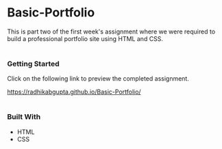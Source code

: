 # Basic-Portfolio

This is part two of the first week's assignment where we were required to build a professional portfolio site using HTML and CSS.<br/><br/>

### Getting Started
Click on the following link to preview the completed assignment.

https://radhikabgupta.github.io/Basic-Portfolio/<br/><br/>

### Built With
- HTML
- CSS


